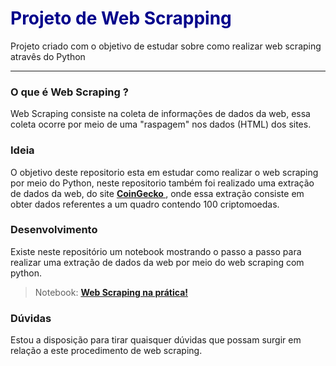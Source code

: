 <h1 style='color:#00008B'> Projeto de Web Scrapping </h1>
Projeto criado com o objetivo de estudar sobre como realizar web scraping atravês do Python
<hr>

<h3> O que é Web Scraping ? </h3>
Web Scraping consiste na coleta de informações de dados da web, essa coleta ocorre por meio de uma "raspagem" nos dados (HTML) dos sites.

<br>
<h3> Ideia </h3>
O objetivo deste repositorio esta em estudar como realizar o web scraping por meio do Python, neste repositorio também foi realizado uma extração de dados da web, do site <b><a href='https://www.coingecko.com/pt'> CoinGecko </a></b>, onde essa extração consiste em obter dados referentes a um quadro contendo 100 criptomoedas.

<br>

<h3> Desenvolvimento </h3>
Existe neste repositório um notebook mostrando o passo a passo para realizar uma extração de dados da web por meio do web scraping com python.
<blockquote> Notebook: <b><a href=''>Web Scraping na prática!</a></b> 
</blockquote>

<h3> Dúvidas </h3>
Estou a disposição para tirar quaisquer dúvidas que possam surgir em relação a este procedimento de web scraping.
